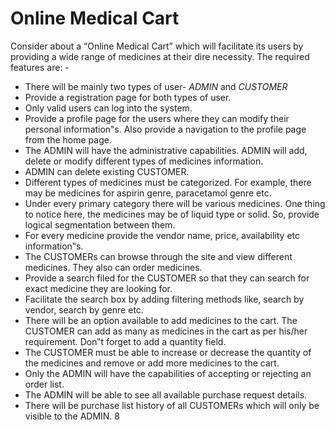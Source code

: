 # Online Medical Cart 

Consider about a “Online Medical Cart” which will facilitate its users by providing a wide range of medicines at their dire necessity. The required features are: -
* There will be mainly two types of user- *ADMIN* and *CUSTOMER*
* Provide a registration page for both types of user.
* Only valid users can log into the system.
* Provide a profile page for the users where they can modify their personal
information‟s. Also provide a navigation to the profile page from the home
page.
* The ADMIN will have the administrative capabilities. ADMIN will add,
delete or modify different types of medicines information.
* ADMIN can delete existing CUSTOMER.
* Different types of medicines must be categorized. For example, there may be
medicines for aspirin genre, paracetamol genre etc.
* Under every primary category there will be various medicines. One thing to
notice here, the medicines may be of liquid type or solid. So, provide logical
segmentation between them.
* For every medicine provide the vendor name, price, availability etc
information‟s.
* The CUSTOMERs can browse through the site and view different medicines.
They also can order medicines.
* Provide a search filed for the CUSTOMER so that they can search for exact
medicine they are looking for.
* Facilitate the search box by adding filtering methods like, search by vendor,
search by genre etc.
* There will be an option available to add medicines to the cart. The
CUSTOMER can add as many as medicines in the cart as per his/her
requirement. Don‟t forget to add a quantity field.
* The CUSTOMER must be able to increase or decrease the quantity of the
medicines and remove or add more medicines to the cart.
* Only the ADMIN will have the capabilities of accepting or rejecting an order
list.
* The ADMIN will be able to see all available purchase request details.
* There will be purchase list history of all CUSTOMERs which will only be
visible to the ADMIN.
8
